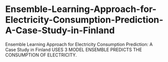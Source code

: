 # Ensemble-Learning-Approach-for-Electricity-Consumption-Prediction-A-Case-Study-in-Finland
Ensemble Learning Approach for Electricity Consumption Prediction: A Case Study in Finland USES 3 MODEL ENSEMBLE PREDICTS THE CONSUMPTION OF ELECTRICITY.
